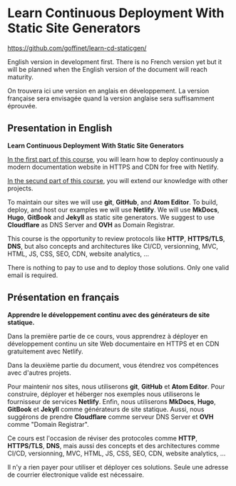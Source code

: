 # Learn Continuous Deployment With Static Site Generators

https://github.com/goffinet/learn-cd-staticgen/

English version in development first. There is no French version yet but it will be planned when the English version of the document will reach maturity.

On trouvera ici une version en anglais en développement. La version française sera envisagée quand la version anglaise sera suffisamment éprouvée.

## Presentation in English

**Learn Continuous Deployment With Static Site Generators**

[In the first part of this course](first-continous-deployment-project.md), you will learn how to deploy continuously a modern documentation website in HTTPS and CDN for free with Netlify.

[In the secund part of this course](other-projects-with-static-site-generators.md), you will extend our knowledge with other projects.

To maintain our sites we will use **git**, **GitHub**, and **Atom Editor**. To build, deploy, and host our examples we will use **Netlify**. We will use **MkDocs**, **Hugo**, **GitBook** and **Jekyll** as static site generators. We suggest to use **Cloudflare** as DNS Server and **OVH** as Domain Registrar.

This course is the opportunity to review protocols like **HTTP**, **HTTPS/TLS**, **DNS**, but also concepts and architectures like CI/CD, versionning, MVC, HTML, JS, CSS, SEO, CDN, website analytics, ...

There is nothing to pay to use and to deploy those solutions. Only one valid email is required.

## Présentation en français

**Apprendre le développement continu avec des générateurs de site statique.**

Dans la première partie de ce cours, vous apprendrez à déployer en développement continu un site Web documentaire en HTTPS et en CDN gratuitement avec Netlify.

Dans la deuxième partie du document, vous étendrez vos compétences avec d'autres projets.

Pour maintenir nos sites, nous utiliserons **git**, **GitHub** et **Atom Editor**. Pour construire, déployer et héberger nos exemples nous utiliserons le fournisseur de services **Netlify**. Enfin, nous utiliserons **MkDocs**, **Hugo**, **GitBook** et **Jekyll** comme générateurs de site statique. Aussi, nous suggérons de prendre **Cloudflare** comme serveur DNS Server et **OVH** comme "Domain Registrar".

Ce cours est l'occasion de réviser des protocoles comme **HTTP**, **HTTPS/TLS**, **DNS**, mais aussi des concepts et des architectures comme CI/CD, versionning, MVC, HTML, JS, CSS, SEO, CDN, website analytics, ...

Il n'y a rien payer pour utiliser et déployer ces solutions. Seule une adresse de courrier électronique valide est nécessaire.

